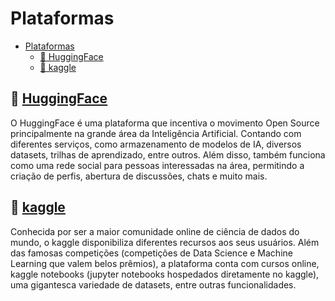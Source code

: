 # Plataformas

- [Plataformas](#plataformas)
  - [📁 HuggingFace](#-huggingface)
  - [📁 kaggle](#-kaggle)

<!-- ## 📁 [codecademy](https://www.codecademy.com/catalog)


## 📁 [coursera](https://www.coursera.org/)


## 📁 [freecodecamp](https://www.freecodecamp.org/)


## 📁 [Google for Developers](https://developers.google.com/learn?hl=pt-br) -->


## 📁 [HuggingFace](https://huggingface.co/)
O HuggingFace é uma plataforma que incentiva o movimento Open Source  principalmente na grande área da Inteligência Artificial. Contando com diferentes serviços, como armazenamento de modelos de IA, diversos datasets, trilhas de aprendizado, entre outros. Além disso, também funciona como uma rede social para pessoas interessadas na área, permitindo a criação de perfis, abertura de discussões, chats e muito mais.


<!-- ## 📁 [IBM SkillsBuild](https://students.yourlearning.ibm.com/) -->


## 📁 [kaggle](https://www.kaggle.com/)
Conhecida por ser a maior comunidade online de ciência de dados do mundo, o kaggle disponibiliza diferentes recursos aos seus usuários. Além das famosas competições (competições de Data Science e Machine Learning que valem belos prêmios), a plataforma conta com cursos online, kaggle notebooks (jupyter notebooks hospedados diretamente no kaggle), uma gigantesca variedade de datasets, entre outras funcionalidades.

<!-- ## 📁 [Microsoft Learn](https://learn.microsoft.com/pt-br/training/browse/) -->








